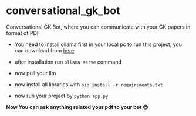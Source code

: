 
# conversational_gk_bot
Conversational GK Bot, where you can communicate with your GK papers in format of PDF

 - You need to install ollama first in your local pc to run this project, you can download from [here](https://ollama.com/download/OllamaSetup.exe)

- after installation run `ollama serve` command
- now pull your llm
- now install all libraries with `pip install -r requirements.txt`
- now run your project by `python app.py`

**Now You can ask anything related your pdf to your bot 😊**
